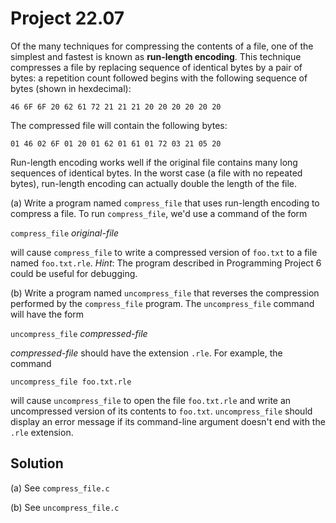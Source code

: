 # Project 22.07

Of the many techniques for compressing the contents of a file, one of the
simplest and fastest is known as **run-length encoding**. This technique
compresses a file by replacing sequence of identical bytes by a pair of bytes: a
repetition count followed begins with the following sequence of bytes (shown in
hexdecimal):

```text
46 6F 6F 20 62 61 72 21 21 21 20 20 20 20 20 20
```

The compressed file will contain the following bytes:

```text
01 46 02 6F 01 20 01 62 01 61 01 72 03 21 05 20
```

Run-length encoding works well if the original file contains many long sequences
of identical bytes. In the worst case (a file with no repeated bytes),
run-length encoding can actually double the length of the file.

(a) Write a program named `compress_file` that uses run-length encoding to
compress a file. To run `compress_file`, we'd use a command of the form

`compress_file` *original-file*  

will cause `compress_file` to write a compressed version of `foo.txt` to a file
named `foo.txt.rle`. *Hint*: The program described in Programming Project 6
could be useful for debugging.

(b) Write a program named `uncompress_file` that reverses the compression
performed by the `compress_file` program. The `uncompress_file` command will
have the form

`uncompress_file` *compressed-file*  

*compressed-file* should have the extension `.rle`. For example, the command

`uncompress_file foo.txt.rle`  

will cause `uncompress_file` to open the file `foo.txt.rle` and write an
uncompressed version of its contents to `foo.txt`. `uncompress_file` should
display an error message if its command-line argument doesn't end with the
`.rle` extension.

## Solution

(a) See `compress_file.c`  

(b) See `uncompress_file.c`  
